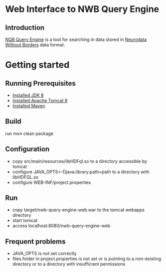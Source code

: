 Web Interface to NWB Query Engine 
==

Introduction
--

[NQB Query Engine](https://github.com/jezekp/NwbQueryEngine) is a tool for searching in data stored in [Neurodata Without Borders](http://www.nwb.org/) data format.
 
Getting started
==

Running Prerequisites
--

* [Installed JDK 8](http://www.oracle.com/technetwork/java/javase/downloads/jdk8-downloads-2133151.html)
* [Installed Apache Tomcat 8](https://tomcat.apache.org/download-80.cgi)
* [Installed Maven](https://maven.apache.org/download.cgi)
  

Build
--

run mvn clean package

Configuration
--

* copy src/main/resources/libHDFql.so to a directory accessible by tomcat
* configure JAVA_OPTS=-Djava.library.path=path to a directory with libHDFQL.so
* configure WEB-INF/project.properties

Run
--

* copy target/nwb-query-engine-web.war to the tomcat webapps directory
* start tomcat
* access localhost:8080/nwb-query-engine-web


Frequent problems
--

* JAVA_OPTS is not set correctly
* files.folder in project.properties is not set or is pointing to a non-existing directory or to a directory with insufficient permissions

